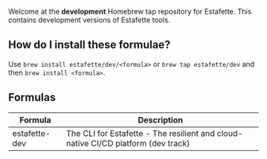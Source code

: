 
Welcome at the **development** Homebrew tap repository for Estafette. This contains development versions of Estafette tools.

## How do I install these formulae?

Use `brew install estafette/dev/<formula>` or `brew tap estafette/dev` and then `brew install <formula>`.

## Formulas

| Formula       | Description                                                                       |
| ------------- | --------------------------------------------------------------------------------- |
| estafette-dev | The CLI for Estafette - The resilient and cloud-native CI/CD platform (dev track) |